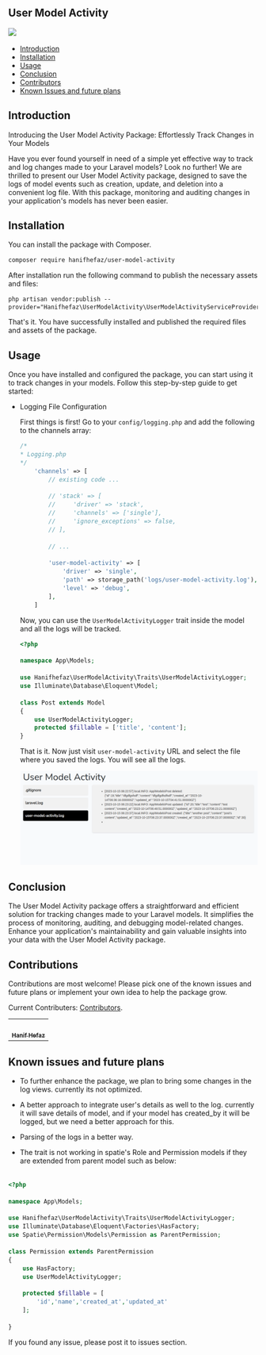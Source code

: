 ## User Model Activity

<img src="https://banners.beyondco.de/User%20Model%20Activity.png?theme=dark&packageManager=composer+require&packageName=hanifhefaz%2Fuser-model-activity&pattern=intersectingCircles&style=style_1&description=Track+models%27+created%2C+updated+and+deleted+activity&md=1&showWatermark=1&fontSize=150px&images=https%3A%2F%2Flaravel.com%2Fimg%2Flogomark.min.svg&widths=400&heights=400">

- [Introduction](#introduction)
- [Installation](#installation)
- [Usage](#usage)
- [Conclusion](#conclusion)
- [Contributors](#contributors)
- [Known Issues and future plans](#issues-plans)

<a name="introduction"></a>
## Introduction

Introducing the User Model Activity Package: Effortlessly Track Changes in Your Models

Have you ever found yourself in need of a simple yet effective way to track and log changes made to your Laravel models? Look no further! We are thrilled to present our User Model Activity package, designed to save the logs of model events such as creation, update, and deletion into a convenient log file. With this package, monitoring and auditing changes in your application's models has never been easier.

<a name="installation"></a>
## Installation

You can install the package with Composer.

```bash
composer require hanifhefaz/user-model-activity
```

After installation run the following command to publish the necessary assets and files:

```shell
php artisan vendor:publish --provider="Hanifhefaz\UserModelActivity\UserModelActivityServiceProvider"
```

That's it. You have successfully installed and published the required files and assets of the package.

<a name="usage"></a>
## Usage

Once you have installed and configured the package, you can start using it to track changes in your models. Follow this step-by-step guide to get started:

- Logging File Configuration

    First things is first! Go to your ```config/logging.php``` and add the following to the channels array:

    ```php
    /*
    * Logging.php
    */
        'channels' => [
            // existing code ...

            // 'stack' => [
            //     'driver' => 'stack',
            //     'channels' => ['single'],
            //     'ignore_exceptions' => false,
            // ],

            // ...

            'user-model-activity' => [
                'driver' => 'single',
                'path' => storage_path('logs/user-model-activity.log'),
                'level' => 'debug',
            ],
        ]
    ```

    Now, you can use the ```UserModelActivityLogger``` trait inside the model and all the logs will be tracked.

    ```php
    <?php

    namespace App\Models;

    use Hanifhefaz\UserModelActivity\Traits\UserModelActivityLogger;
    use Illuminate\Database\Eloquent\Model;

    class Post extends Model
    {
        use UserModelActivityLogger;
        protected $fillable = ['title', 'content'];
    }
    ```

    That is it. Now just visit ```user-model-activity``` URL and select the file where you saved the logs. You will see all the logs.


    ![View](/images/view.png "Logs View")

<a name="conclusion"></a>
## Conclusion

The User Model Activity package offers a straightforward and efficient solution for tracking changes made to your Laravel models. It simplifies the process of monitoring, auditing, and debugging model-related changes. Enhance your application's maintainability and gain valuable insights into your data with the User Model Activity package.

<a name="contributors"></a>
## Contributions

Contributions are most welcome! Please pick one of the known issues and future plans or implement your own idea to help the package grow.

Current Contributers: [Contributors](https://github.com/hanifhefaz/user-model-activity/graphs/contributors).

<a href="https://github.com/hanifhefaz/user-model-activity/graphs/contributors"></a>
<table>
  <tr>
    <td align="center"><a href="https://github.com/hanifhefaz/"><img src="https://avatars3.githubusercontent.com/hanifhefaz?v=4?s=100" width="100px;" alt=""/><br /><sub><b>Hanif Hefaz</b></sub></a></td>
  </tr>
</table>

<a name="issues-plans"></a>
## Known issues and future plans

- To further enhance the package, we plan to bring some changes in the log views. currently its not optimized.

- A better approach to integrate user's details as well to the log. currently it will save details of model, and if your model has created_by it will be logged, but we need a better approach for this.

- Parsing of the logs in a better way.

- The trait is not working in spatie's Role and Permission models if they are extended from parent model such as below:

```php

<?php

namespace App\Models;

use Hanifhefaz\UserModelActivity\Traits\UserModelActivityLogger;
use Illuminate\Database\Eloquent\Factories\HasFactory;
use Spatie\Permission\Models\Permission as ParentPermission;

class Permission extends ParentPermission
{
    use HasFactory;
    use UserModelActivityLogger;

    protected $fillable = [
        'id','name','created_at','updated_at'
    ];

}
```

If you found any issue, please post it to issues section.
